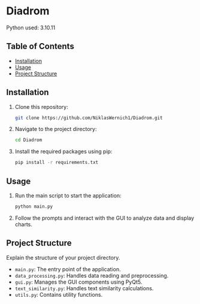 # Diadrom

Python used: 3.10.11

## Table of Contents

- [Installation](#installation)
- [Usage](#usage)
- [Project Structure](#project-structure)

## Installation

1. Clone this repository:

   ```bash
   git clone https://github.com/NiklasWernich1/Diadrom.git
   ```

2. Navigate to the project directory:
    ```bash
   cd Diadrom
   ```

3. Install the required packages using pip:
    ```bash
   pip install -r requirements.txt
   ```

## Usage

1. Run the main script to start the application:

    ```bash
    python main.py
    ```

2. Follow the prompts and interact with the GUI to analyze data and display charts.

## Project Structure

Explain the structure of your project directory.

- `main.py`: The entry point of the application.
- `data_processing.py`: Handles data reading and preprocessing.
- `gui.py`: Manages the GUI components using PyQt5.
- `text_similarity.py`: Handles text similarity calculations.
- `utils.py`: Contains utility functions.
